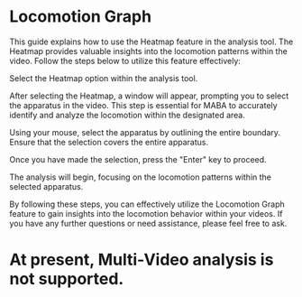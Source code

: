 # Locomotion Graph

This guide explains how to use the Heatmap feature in the analysis tool. The Heatmap provides valuable insights into the locomotion patterns within the video. Follow the steps below to utilize this feature effectively:

Select the Heatmap option within the analysis tool.

After selecting the Heatmap, a window will appear, prompting you to select the apparatus in the video. This step is essential for MABA to accurately identify and analyze the locomotion within the designated area.

Using your mouse, select the apparatus by outlining the entire boundary. Ensure that the selection covers the entire apparatus.

Once you have made the selection, press the "Enter" key to proceed.

The analysis will begin, focusing on the locomotion patterns within the selected apparatus.

By following these steps, you can effectively utilize the Locomotion Graph feature to gain insights into the locomotion behavior within your videos. If you have any further questions or need assistance, please feel free to ask.

# At present, Multi-Video analysis is not supported.
